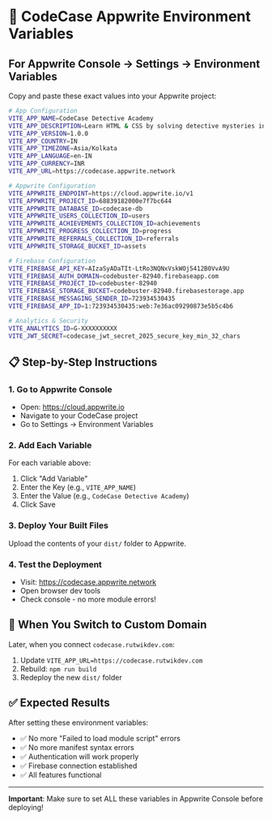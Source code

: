 # 🚀 CodeCase Appwrite Environment Variables

## For Appwrite Console → Settings → Environment Variables

Copy and paste these exact values into your Appwrite project:

```bash
# App Configuration
VITE_APP_NAME=CodeCase Detective Academy
VITE_APP_DESCRIPTION=Learn HTML & CSS by solving detective mysteries in India
VITE_APP_VERSION=1.0.0
VITE_APP_COUNTRY=IN
VITE_APP_TIMEZONE=Asia/Kolkata
VITE_APP_LANGUAGE=en-IN
VITE_APP_CURRENCY=INR
VITE_APP_URL=https://codecase.appwrite.network

# Appwrite Configuration
VITE_APPWRITE_ENDPOINT=https://cloud.appwrite.io/v1
VITE_APPWRITE_PROJECT_ID=68839182000e7f7bc644
VITE_APPWRITE_DATABASE_ID=codecase-db
VITE_APPWRITE_USERS_COLLECTION_ID=users
VITE_APPWRITE_ACHIEVEMENTS_COLLECTION_ID=achievements
VITE_APPWRITE_PROGRESS_COLLECTION_ID=progress
VITE_APPWRITE_REFERRALS_COLLECTION_ID=referrals
VITE_APPWRITE_STORAGE_BUCKET_ID=assets

# Firebase Configuration
VITE_FIREBASE_API_KEY=AIzaSyADaTIt-LtRo3NQNxVskWOj5412B0VvA9U
VITE_FIREBASE_AUTH_DOMAIN=codebuster-82940.firebaseapp.com
VITE_FIREBASE_PROJECT_ID=codebuster-82940
VITE_FIREBASE_STORAGE_BUCKET=codebuster-82940.firebasestorage.app
VITE_FIREBASE_MESSAGING_SENDER_ID=723934530435
VITE_FIREBASE_APP_ID=1:723934530435:web:7e36ac09290873e5b5c4b6

# Analytics & Security
VITE_ANALYTICS_ID=G-XXXXXXXXXX
VITE_JWT_SECRET=codecase_jwt_secret_2025_secure_key_min_32_chars
```

## 📋 Step-by-Step Instructions

### 1. Go to Appwrite Console
- Open: https://cloud.appwrite.io
- Navigate to your CodeCase project
- Go to Settings → Environment Variables

### 2. Add Each Variable
For each variable above:
1. Click "Add Variable"
2. Enter the Key (e.g., `VITE_APP_NAME`)
3. Enter the Value (e.g., `CodeCase Detective Academy`)
4. Click Save

### 3. Deploy Your Built Files
Upload the contents of your `dist/` folder to Appwrite.

### 4. Test the Deployment
- Visit: https://codecase.appwrite.network
- Open browser dev tools
- Check console - no more module errors!

## 🔄 When You Switch to Custom Domain

Later, when you connect `codecase.rutwikdev.com`:

1. Update `VITE_APP_URL=https://codecase.rutwikdev.com`
2. Rebuild: `npm run build`
3. Redeploy the new `dist/` folder

## ✅ Expected Results

After setting these environment variables:
- ✅ No more "Failed to load module script" errors
- ✅ No more manifest syntax errors
- ✅ Authentication will work properly
- ✅ Firebase connection established
- ✅ All features functional

---

**Important**: Make sure to set ALL these variables in Appwrite Console before deploying!

